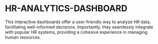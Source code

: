 # HR-ANALYTICS-DASHBOARD
This interactive dashboards offer a user-friendly way to analyze HR data, facilitating well-informed decisions. Importantly, they seamlessly integrate with popular HR systems, providing a cohesive experience in managing human resources.
